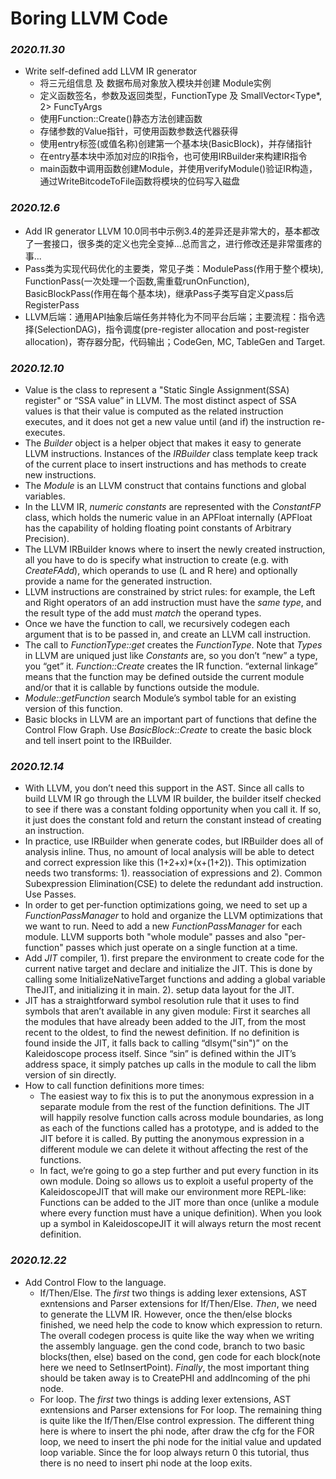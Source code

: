 # Boring LLVM Code

### *2020.11.30*
* Write self-defined add LLVM IR generator
    * 将三元组信息 及 数据布局对象放入模块并创建 Module实例
    * 定义函数签名，参数及返回类型，FunctionType 及 SmallVector<Type*, 2> FuncTyArgs
    * 使用Function::Create()静态方法创建函数
    * 存储参数的Value指针，可使用函数参数迭代器获得
    * 使用entry标签(或值名称)创建第一个基本块(BasicBlock)，并存储指针
    * 在entry基本块中添加对应的IR指令，也可使用IRBuilder来构建IR指令
    * main函数中调用函数创建Module，并使用verifyModule()验证IR构造，通过WriteBitcodeToFile函数将模块的位码写入磁盘
### *2020.12.6*
* Add IR generator LLVM 10.0同书中示例3.4的差异还是非常大的，基本都改了一套接口，很多类的定义也完全变掉...总而言之，进行修改还是非常蛋疼的事...
* Pass类为实现代码优化的主要类，常见子类：ModulePass(作用于整个模块), FunctionPass(一次处理一个函数,需重载runOnFunction), BasicBlockPass(作用在每个基本块)，继承Pass子类写自定义pass后RegisterPass
* LLVM后端：通用API抽象后端任务并特化为不同平台后端；主要流程：指令选择(SelectionDAG)，指令调度(pre-register allocation and post-register allocation)，寄存器分配，代码输出；CodeGen, MC, TableGen and Target.

### *2020.12.10*
* Value is the class to represent a "Static Single Assignment(SSA) register" or “SSA value” in LLVM. The most distinct aspect of SSA values is that their value is computed as the related instruction executes, and it does not get a new value until (and if) the instruction re-executes.
* The *Builder* object is a helper object that makes it easy to generate LLVM instructions. Instances of the *IRBuilder* class template keep track of the current place to insert instructions and has methods to create new instructions.
* The *Module* is an LLVM construct that contains functions and global variables. 
* In the LLVM IR, *numeric constants* are represented with the *ConstantFP* class, which holds the numeric value in an APFloat internally (APFloat has the capability of holding floating point constants of Arbitrary Precision). 
* The LLVM IRBuilder knows where to insert the newly created instruction, all you have to do is specify what instruction to create (e.g. with *CreateFAdd*), which operands to use (L and R here) and optionally provide a name for the generated instruction.
* LLVM instructions are constrained by strict rules: for example, the Left and Right operators of an add instruction must have the *same type*, and the result type of the add must *match* the operand types. 
* Once we have the function to call, we recursively codegen each argument that is to be passed in, and create an LLVM call instruction.
* The call to *FunctionType::get* creates the *FunctionType*. Note that *Types* in LLVM are uniqued just like *Constants* are, so you don’t “new” a type, you “get” it. *Function::Create* creates the IR function. “external linkage” means that the function may be defined outside the current module and/or that it is callable by functions outside the module.
* *Module::getFunction* search Module’s symbol table for an existing version of this function.
*  Basic blocks in LLVM are an important part of functions that define the Control Flow Graph. Use *BasicBlock::Create* to create the basic block and tell insert point to the IRBuilder.

### *2020.12.14*
* With LLVM, you don’t need this support in the AST. Since all calls to build LLVM IR go through the LLVM IR builder, the builder itself checked to see if there was a constant folding opportunity when you call it. If so, it just does the constant fold and return the constant instead of creating an instruction.
* In practice, use IRBuilder when generate codes, but IRBuilder does all of analysis inline. Thus, no amount of local analysis will be able to detect and correct expression like this (1+2+x)*(x+(1+2)). This optimization needs two transforms: 1). reassociation of expressions and 2). Common Subexpression Elimination(CSE) to delete the redundant add instruction. Use Passes.
* In order to get per-function optimizations going, we need to set up a *FunctionPassManager* to hold and organize the LLVM optimizations that we want to run. Need to add a new *FunctionPassManager* for each module. LLVM supports both "whole module" passes and also "per-function" passes which just operate on a single function at a time.
* Add *JIT* compiler, 1). first prepare the environment to create code for the current native target and declare and initialize the JIT. This is done by calling some InitializeNativeTarget functions and adding a global variable TheJIT, and initializing it in main. 2). setup data layout for the JIT.
* JIT has a straightforward symbol resolution rule that it uses to find symbols that aren’t available in any given module: First it searches all the modules that have already been added to the JIT, from the most recent to the oldest, to find the newest definition. If no definition is found inside the JIT, it falls back to calling “dlsym("sin")” on the Kaleidoscope process itself. Since “sin” is defined within the JIT’s address space, it simply patches up calls in the module to call the libm version of sin directly.
* How to call function definitions more times: 
    * The easiest way to fix this is to put the anonymous expression in a separate module from the rest of the function definitions. The JIT will happily resolve function calls across module boundaries, as long as each of the functions called has a prototype, and is added to the JIT before it is called. By putting the anonymous expression in a different module we can delete it without affecting the rest of the functions.
    * In fact, we’re going to go a step further and put every function in its own module. Doing so allows us to exploit a useful property of the KaleidoscopeJIT that will make our environment more REPL-like: Functions can be added to the JIT more than once (unlike a module where every function must have a unique definition). When you look up a symbol in KaleidoscopeJIT it will always return the most recent definition.

### *2020.12.22*
* Add Control Flow to the language.
    * If/Then/Else. The *first* two things is adding lexer extensions, AST exntensions and Parser extensions for If/Then/Else. *Then*, we need to generate the LLVM IR. However, once the then/else blocks finished, we need help the code to know which expression to return. The overall codegen process is quite like the way when we writing the assembly language. gen the cond code, branch to two basic blocks(then, else) based on the cond, gen code for each block(note here we need to SetInsertPoint).  *Finally*, the most important thing should be taken away is to CreatePHI and addIncoming of the phi node.
    * For loop. The *first* two things is adding lexer extensions, AST exntensions and Parser extensions for For loop. The remaining thing is quite like the If/Then/Else control expression. The different thing here is where to insert the phi node, after draw the cfg for the FOR loop, we need to insert the phi node for the initial value and updated loop variable. Since the for loop always return 0 this tutorial, thus there is no need to insert phi node at the loop exits.